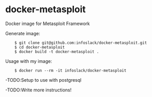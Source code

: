 docker-metasploit
==================

Docker image for Metasploit Framework

Generate image:

		$ git clone git@github.com:infoslack/docker-metasploit.git
		$ cd docker-metasploit
		$ docker build -t docker-metasploit .

Usage with my image:

		$ docker run --rm -it infoslack/docker-metasploit

-TODO:Setup to use with postgresql

-TODO:Write more instructions!

